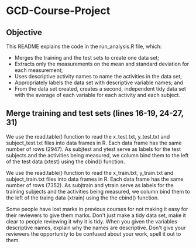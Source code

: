 # GCD-Course-Project

## Objective

This README explains the code in the run_analysis.R file, which:
* Merges the training and the test sets to create one data set;
* Extracts only the measurements on the mean and standard deviation for each measurement; 
* Uses descriptive activity names to name the activities in the data set;
* Appropriately labels the data set with descriptive variable names; and
* From the data set created, creates a second, independent tidy data set with 
    the average of each variable for each activity and each subject.
    
## Merge training and test sets (lines 16-19, 24-27, 31)

We use the read.table() function to read the x_test.txt, y_test.txt and subject_test.txt files into data frames
in R.  Each data frame has the same number of rows (2947).  As subjtest and ytest serve as labels for the test
subjects and the activities being measured, we column bind them to the left of the test data (xtest) using the
cbind() function.  

We use the read.table() function to read the x_train.txt, y_train.txt and subject_train.txt files into data frames
in R.  Each data frame has the same number of rows (7352).  As subjtrain and ytrain serve as labels for the training
subjects and the activities being measured, we column bind them to the left of the traing data (xtrain) using the
the cbind() function.  




Some people have lost marks in previous courses for not making it easy for their reviewers to give them marks. Don't just make a tidy data set, make it clear to people reviewing it why it is tidy. When you given the variables descriptive names, explain why the names are descriptive. Don't give your reviewers the opportunity to be confused about your work, spell it out to them.
